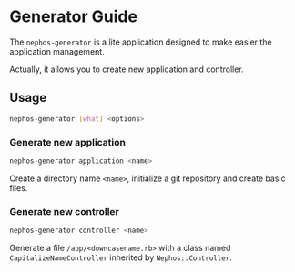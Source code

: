 # Generator Guide

The ``nephos-generator`` is a lite application designed to make easier the application management.

Actually, it allows you to create new application and controller.

## Usage

```bash
nephos-generator [what] <options>
```

### Generate new application

```bash
nephos-generator application <name>
```

Create a directory name ``<name>``, initialize a git repository and create basic files.

### Generate new controller

```bash
nephos-generator controller <name>
```

Generate a file ``/app/<downcasename.rb>`` with a class named ``CapitalizeNameController`` inherited by ``Nephos::Controller``.
